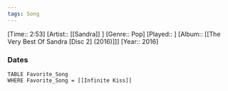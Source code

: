 ```yaml
---
tags: Song  
---
```

[Time:: 2:53]
[Artist:: [[Sandra]] ]
[Genre:: Pop]
[Played:: ]
[Album:: [[The Very Best Of Sandra [Disc 2] (2016)]]]
[Year:: 2016]
### Dates
````dataview
TABLE Favorite_Song
WHERE Favorite_Song = [[Infinite Kiss]]
````